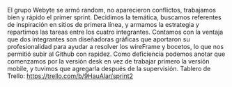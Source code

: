 El grupo Webyte se armó random, no aparecieron conflictos, trabajamos bien y rápido el primer sprint. Decidimos la temática, buscamos referentes de inspiración en sitios de primera línea, y armamos la estrategia y repartimos las tareas entre los cuatro integrantes. Contamos con la ventaja que dos integrantes son diseñadoras gráficas que aportaron su profesionalidad para ayudar a resolver los wireFrame y bocetos, lo que nos permitió subir al Github con rapidez. 
Como deficiencia podemos anotar que comenzamos por la versión desk en vez de trabajar primero la versión mobile, y tuvimos que agregarla  después de la supervisión. 
Tablero de Trello: https://trello.com/b/9HauAlar/sprint2